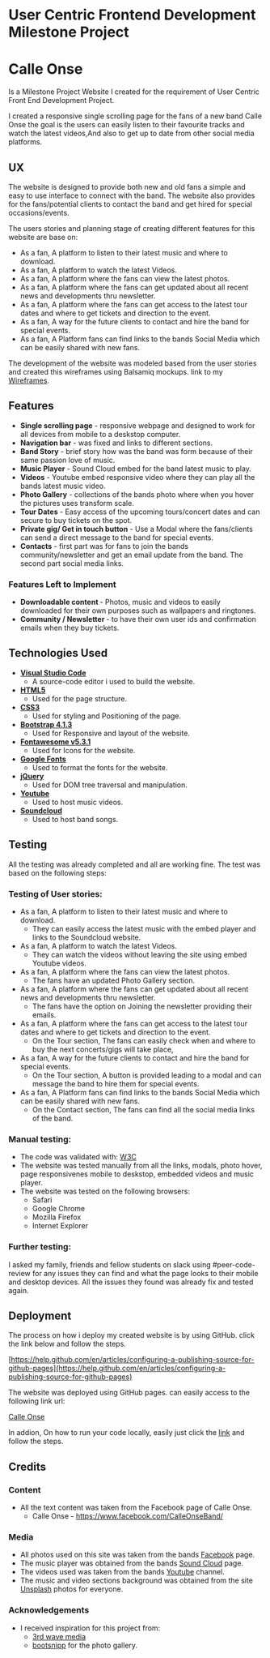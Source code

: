 # User Centric Frontend Development Milestone Project

# Calle Onse

<p>Is a Milestone Project Website I created for the requirement of User Centric Front End Development Project.<p>
<p>I created a responsive single scrolling page for the fans of a new band Calle Onse the goal is the users can easily listen to their favourite tracks and watch the latest videos,And also to get up to date from other social media platforms.

## UX

The website is designed to provide both new and old fans a simple and easy to use interface to connect with the band.
The website also provides for the fans/potential clients to contact the band and get hired for special occasions/events.

The users stories and planning stage of creating different features for this website are base on:

* As a fan, A platform to listen to their latest music and where to download.
* As a fan, A platform to watch the latest Videos.
* As a fan, A platform where the fans can view the latest photos.
* As a fan, A platform where the fans can get updated about all recent news and developments thru newsletter.
* As a fan, A platform where the fans can get access to the latest tour dates and where to get tickets and direction to the event.
* As a fan, A way for the future clients to contact and hire the band for special events.
* As a fan, A Platform fans can find links to the bands Social Media which can be easily shared with new fans.


The development of the website was modeled based from the user stories and
 created this wireframes using Balsamiq mockups. link to my [Wireframes](https://github.com/johndbigboi/calleonse-project/blob/master/assets/wireframe/calle%20onse%20wireframe.png).

## Features

* <strong>Single scrolling page</strong> - responsive webpage and designed to work for all devices from mobile to a deskstop computer.
* <strong>Navigation bar</strong> - was fixed and links to different sections.
* <strong>Band Story</strong> - brief story how was the band was form because of their same passion love of music.
* <strong>Music Player</strong> - Sound Cloud embed for the band latest music to play.
* <strong>Videos</strong> - Youtube embed responsive video where they can play all the bands latest music video.
* <strong>Photo Gallery</strong> - collections of the bands photo where when you hover the pictures uses transform scale.
* <strong>Tour Dates</strong> - Easy access of the upcoming tours/concert dates and can secure to buy tickets on the spot.
* <strong>Private gig/ Get in touch button</strong> - Use a Modal where the fans/clients can send a direct message to the band for special events.
* <strong>Contacts</strong> - first part was for fans to join the bands community/newsletter and get an email update from the band. The second part social media links.


### Features Left to Implement

* <strong>Downloadable content </strong> - Photos, music and videos to easily downloaded for their own purposes such as wallpapers and ringtones.
* <strong>Community / Newsletter </strong> - to have their own user ids and confirmation emails when they buy tickets.

## Technologies Used

* <strong><a href='https://code.visualstudio.com/'>Visual Studio Code</a></strong> 
    * A source-code editor i used to build the website.
* <strong><a href='https://developer.mozilla.org/en-US/docs/Web/Guide/HTML/HTML5'>HTML5</a></strong>
    * Used for the page structure.
* <strong><a href='https://developer.mozilla.org/en-US/docs/Web/CSS/CSS3'>CSS3</a></strong>
    * Used for styling and Positioning of the page.
* <strong><a href='https://getbootstrap.com/docs/4.3/getting-started/download/'>Bootstrap 4.1.3</a></strong>
    * Used for Responsive and layout of the website.
* <strong><a href='https://fontawesome.com/start'>Fontawesome v5.3.1</a></strong>
    * Used for Icons for the website.
* <strong><a href='https://fonts.google.com/'>Google Fonts</a></strong>
    * Used to format the fonts for the website.
* <strong><a href='https://getbootstrap.com/docs/4.3/getting-started/introduction/#js'>jQuery</a></strong>
    * Used for DOM tree traversal and manipulation.
* <strong><a href='https://www.youtube.com/channel/UCStk0Wg1O5WAb0QIx8OeFJQ'>Youtube</a></strong>
    * Used to host music videos.
* <strong><a href='https://soundcloud.com/calleonsemusic'>Soundcloud</a></strong>
    * Used to host band songs.

## Testing

All the testing was already completed and all are working fine. The test was based on the following steps:

### Testing of User stories:

* As a fan, A platform to listen to their latest music and where to download.
    * They can easily access the latest music with the embed player and links to the Soundcloud website.
* As a fan, A platform to watch the latest Videos.
    * They can watch the videos without leaving the site using embed Youtube videos.
* As a fan, A platform where the fans can view the latest photos.
    * The fans have an updated Photo Gallery section.
* As a fan, A platform where the fans can get updated about all recent news and developments thru newsletter.
    * The fans have the option on Joining the newsletter providing their emails.
* As a fan, A platform where the fans can get access to the latest tour dates and where to get tickets and direction to the event.
    * On the Tour section, The fans can easily check when and where to buy the next concerts/gigs will take place,
* As a fan, A way for the future clients to contact and hire the band for special events.
    * On the Tour section, A button is provided leading to a modal and can message the band to hire them for special events.
* As a fan, A Platform fans can find links to the bands Social Media which can be easily shared with new fans.
    * On the Contact section, The fans can find all the social media links of the band.


### Manual testing:

* The code was validated with: [W3C](https://validator.w3.org/)
* The website was tested manually from all the links, modals, photo hover, page responsivenes mobile to deskstop, embedded videos and music player.
* The website was tested on the following browsers:
    * Safari
    * Google Chrome
    * Mozilla Firefox
    * Internet Explorer

### Further testing:

I asked my family, friends and fellow students on slack using #peer-code-review for any issues they can find and what the page looks to their mobile and desktop devices. All the issues they found was already fix and tested again.

## Deployment

The process on how i deploy my created website is by using GitHub. click the link below and follow the steps. 

[https://help.github.com/en/articles/configuring-a-publishing-source-for-github-pages](https://help.github.com/en/articles/configuring-a-publishing-source-for-github-pages)

The website was deployed using GitHub pages. can easily access to the following link url:

[Calle Onse](https://johndbigboi.github.io/calleonse-project/)

In addion, On how to run your code locally, easily just click the [link](https://help.github.com/en/articles/cloning-a-repository) and follow the steps.


## Credits

### Content

 * All the text content was taken from the Facebook page of Calle Onse.  
    * Calle Onse - https://www.facebook.com/CalleOnseBand/
 
### Media

* All photos used on this site was taken from the bands [Facebook](https://www.facebook.com/CalleOnseBand/) page.
* The music player was obtained from the bands [Sound Cloud](https://soundcloud.com/calleonsemusic) page.
* The videos used was taken from the bands [Youtube](https://www.youtube.com/channel/UCStk0Wg1O5WAb0QIx8OeFJQ) channel.
* The music and video sections background was obtained from the site [Unsplash](https://unsplash.com/search/photos/concert) photos for everyone.


### Acknowledgements

- I received inspiration for this project from:
    * [3rd wave media](https://themes.3rdwavemedia.com/decibel/bs4/)
    * [bootsnipp](https://bootsnipp.com/snippets/9MdX) for the photo gallery.

